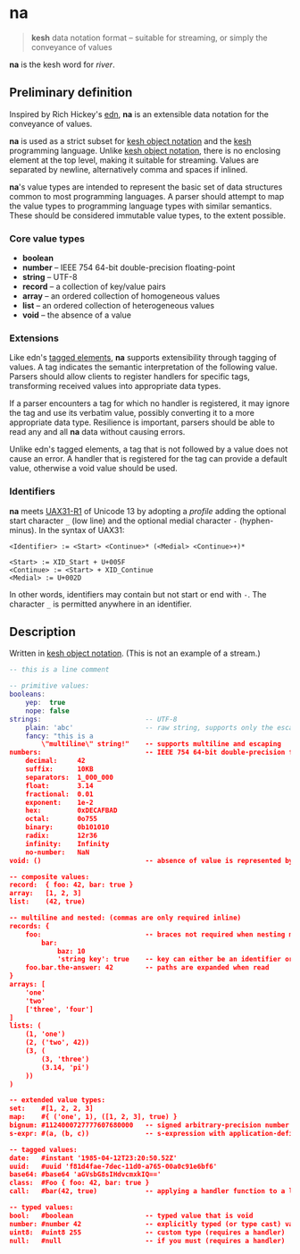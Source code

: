 # na

> **kesh** data notation format – suitable for streaming, or simply the conveyance of values

**na** is the kesh word for _river_.

## Preliminary definition

Inspired by Rich Hickey's [edn](https://github.com/edn-format/edn/), **na** is an extensible data notation for the conveyance of values.

**na** is used as a strict subset for [kesh object notation](https://github.com/kesh-lang/kon) and the [kesh](https://github.com/kesh-lang/kesh) programming language. Unlike [kesh object notation](https://github.com/kesh-lang/kon), there is no enclosing element at the top level, making it suitable for streaming. Values are separated by newline, alternatively comma and spaces if inlined.

**na**'s value types are intended to represent the basic set of data structures common to most programming languages. A parser should attempt to map the value types to programming language types with similar semantics. These should be considered immutable value types, to the extent possible.

### Core value types

- **boolean**
- **number** – IEEE 754 64-bit double-precision floating-point
- **string** – UTF-8
- **record** – a collection of key/value pairs
- **array** – an ordered collection of homogeneous values
- **list** – an ordered collection of heterogeneous values
- **void** – the absence of a value

### Extensions

Like edn's [tagged elements](https://github.com/edn-format/edn/#tagged-elements), **na** supports extensibility through tagging of values. A tag indicates the semantic interpretation of the following value. Parsers should allow clients to register handlers for specific tags, transforming received values into appropriate data types.

If a parser encounters a tag for which no handler is registered, it may ignore the tag and use its verbatim value, possibly converting it to a more appropriate data type. Resilience is important, parsers should be able to read any and all **na** data without causing errors.

Unlike edn's tagged elements, a tag that is not followed by a value does not cause an error. A handler that is registered for the tag can provide a default value, otherwise a void value should be used.

### Identifiers

**na** meets [UAX31-R1](https://unicode.org/reports/tr31/#R1) of Unicode 13 by adopting a _profile_ adding the optional start character `_` (low line) and the optional medial character `-` (hyphen-minus). In the syntax of UAX31:

    <Identifier> := <Start> <Continue>* (<Medial> <Continue>+)*
    
    <Start> := XID_Start + U+005F
    <Continue> := <Start> + XID_Continue
    <Medial> := U+002D

In other words, identifiers may contain but not start or end with `-`. The character `_` is permitted anywhere in an identifier.


## Description

Written in [kesh object notation](https://github.com/kesh-lang/kon). (This is not an example of a stream.)

```lua
-- this is a line comment

-- primitive values:
booleans:
    yep:  true
    nope: false
strings:                          -- UTF-8
    plain: 'abc'                  -- raw string, supports only the escaping of ' (\')
    fancy: "this is a
        \"multiline\" string!"    -- supports multiline and escaping
numbers:                          -- IEEE 754 64-bit double-precision floating-point format
    decimal:     42
    suffix:      10KB
    separators:  1_000_000
    float:       3.14
    fractional:  0.01
    exponent:    1e-2
    hex:         0xDECAFBAD
    octal:       0o755
    binary:      0b101010
    radix:       12r36
    infinity:    Infinity
    no-number:   NaN
void: ()                          -- absence of value is represented by an empty list

-- composite values:
record:  { foo: 42, bar: true }
array:   [1, 2, 3]
list:    (42, true)

-- multiline and nested: (commas are only required inline)
records: {
    foo:                          -- braces not required when nesting multiline records
        bar:
            baz: 10
            'string key': true    -- key can either be an identifier or a string
    foo.bar.the-answer: 42        -- paths are expanded when read
}
arrays: [
    'one'
    'two'
    ['three', 'four']
]
lists: (
    (1, 'one')
    (2, ('two', 42))
    (3, (
        (3, 'three')
        (3.14, 'pi')
    ))
)

-- extended value types:
set:    #[1, 2, 2, 3]
map:    #{ ('one', 1), ([1, 2, 3], true) }
bignum: #1124000727777607680000   -- signed arbitrary-precision number
s-expr: #(a, (b, c))              -- s-expression with application-defined semantics

-- tagged values:
date:   #instant '1985-04-12T23:20:50.52Z'
uuid:   #uuid 'f81d4fae-7dec-11d0-a765-00a0c91e6bf6'
base64: #base64 'aGVsbG8sIHdvcmxkIQ=='
class:  #Foo { foo: 42, bar: true }
call:   #bar(42, true)            -- applying a handler function to a list of values (arguments)

-- typed values:
bool:   #boolean                  -- typed value that is void
number: #number 42                -- explicitly typed (or type cast) value
uint8:  #uint8 255                -- custom type (requires a handler)
null:   #null                     -- if you must (requires a handler)
```

